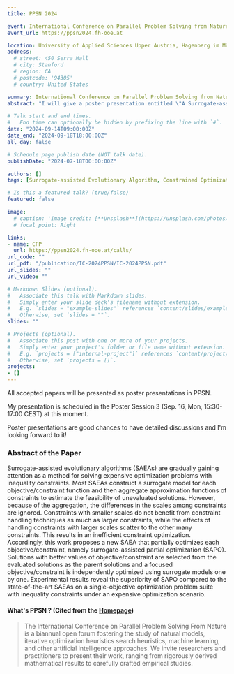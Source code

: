 ```yaml
---
title: PPSN 2024

event: International Conference on Parallel Problem Solving from Nature (PPSN 2024)
event_url: https://ppsn2024.fh-ooe.at

location: University of Applied Sciences Upper Austria, Hagenberg im Mühlkreis, Austria
address:
  # street: 450 Serra Mall
  # city: Stanford
  # region: CA
  # postcode: '94305'
  # country: United States

summary: International Conference on Parallel Problem Solving from Nature (PPSN 2024)
abstract: "I will give a poster presentation entitled \"A Surrogate-assisted Partial Optimization for Expensive Constrained Optimization Problems\" at PPSN 2024, a refereed international conference."

# Talk start and end times.
#   End time can optionally be hidden by prefixing the line with `#`.
date: "2024-09-14T09:00:00Z"
date_end: "2024-09-18T18:00:00Z"
all_day: false

# Schedule page publish date (NOT talk date).
publishDate: "2024-07-18T00:00:00Z"

authors: []
tags: [Surrogate-assisted Evolutionary Algorithm, Constrained Optimization Problem, Expensive Optimization Problem, Radial Basis Function Network, Differential Evolution]

# Is this a featured talk? (true/false)
featured: false

image:
  # caption: 'Image credit: [**Unsplash**](https://unsplash.com/photos/bzdhc5b3Bxs)'
  # focal_point: Right

links:
- name: CFP
  url: https://ppsn2024.fh-ooe.at/calls/
url_code: ""
url_pdf: "/publication/IC-2024PPSN/IC-2024PPSN.pdf"
url_slides: ""
url_video: ""

# Markdown Slides (optional).
#   Associate this talk with Markdown slides.
#   Simply enter your slide deck's filename without extension.
#   E.g. `slides = "example-slides"` references `content/slides/example-slides.md`.
#   Otherwise, set `slides = ""`.
slides: ""

# Projects (optional).
#   Associate this post with one or more of your projects.
#   Simply enter your project's folder or file name without extension.
#   E.g. `projects = ["internal-project"]` references `content/project/deep-learning/index.md`.
#   Otherwise, set `projects = []`.
projects:
- []
---
```


All accepted papers will be presented as poster presentations in PPSN.

My presentation is scheduled in the Poster Session 3 (Sep. 16, Mon, 15:30-17:00 CEST) at this moment.

Poster presentations are good chances to have detailed discussions and I'm looking forward to it!

### Abstract of the Paper

Surrogate-assisted evolutionary algorithms (SAEAs) are gradually gaining attention as a method for solving expensive optimization problems with inequality constraints. Most SAEAs construct a surrogate model for each objective/constraint function and then aggregate approximation functions of constraints to estimate the feasibility of unevaluated solutions. However, because of the aggregation, the differences in the scales among constraints are ignored. Constraints with smaller scales do not benefit from constraint handling techniques as much as larger constraints, while the effects of handling constraints with larger scales scatter to the other many constraints. This results in an inefficient constraint optimization. Accordingly, this work proposes a new SAEA that partially optimizes each objective/constraint, namely surrogate-assisted partial optimization (SAPO). Solutions with better values of objective/constraint are selected from the evaluated solutions as the parent solutions and a focused objective/constraint is independently optimized using surrogate models one by one. Experimental results reveal the superiority of SAPO compared to the state-of-the-art SAEAs on a single-objective optimization problem suite with inequality constraints under an expensive optimization scenario.


#### What's PPSN ? (Cited from the [Homepage](https://ppsn2024.fh-ooe.at))

> The International Conference on Parallel Problem Solving From Nature is a biannual open forum fostering the study of natural models, iterative optimization heuristics search heuristics, machine learning, and other artificial intelligence approaches. We invite researchers and practitioners to present their work, ranging from rigorously derived mathematical results to carefully crafted empirical studies.